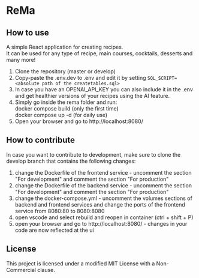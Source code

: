 # ReMa

## How to use

A simple React application for creating recipes. <br>
It can be used for any type of recipe, main courses, cocktails, desserts and many more!

1. Clone the repository (master or develop)
2. Copy-paste the .env.dev to .env and edit it by setting `SQL_SCRIPT= <absolute path of the createtables.sql>`
3. In case you have an OPENAI_API_KEY you can also include it in the .env and get healthier versions of your recipes using the AI feature.
4. Simply go inside the rema folder and run:<br>
   docker compose build (only the first time)<br>
   docker compose up -d (for daily use)
5. Open your browser and go to http://localhost:8080/

## How to contribute

In case you want to contribute to development, make sure to clone the develop branch that contains the following changes:

1. change the Dockerfile of the frontend service - uncomment the section "For development" and comment the section "For production"
2. change the Dockerfile of the backend service - uncomment the section "For development" and comment the section "For production"
3. change the docker-compose.yml - uncomment the volumes sections of backend and frontend services and change the ports of the frontend service from 8080:80 to 8080:8080
4. open vscode and select rebuild and reopen in container (ctrl + shift + P)
5. open your browser and go to http://localhost:8080/ - changes in your code are now reflected at the ui

## License

This project is licensed under a modified MIT License with a Non-Commercial clause.
